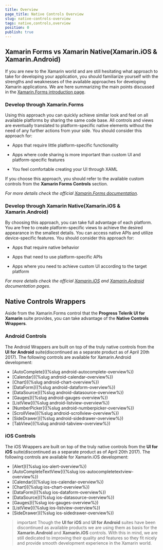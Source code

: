 ```yaml
---
title: Overview
page_title: Native Controls Overview
slug: native-controls-overview
tags: native,controls,overview
position: 0
publish: true
---
```


## Xamarin Forms vs Xamarin Native(Xamarin.iOS & Xamarin.Android)

If you are new to the Xamarin world and are still hesitating what approach to take for developing your application, you should familiarize yourself with the strengths and weaknesses of the available approaches for developing Xamarin applications. We are here summarizing the main points discussed in the [Xamarin.Forms introduction page](https://www.xamarin.com/forms). 

### Develop through **Xamarin.Forms** 
Using this approach you can quickly achieve similar look and feel on all available platforms by sharing the same code base. All controls and views are eventually translated to platform-specific native elements without the need of any further actions from your side. You should consider this approach for:

* Apps that require little platform-specific functionality

* Apps where code sharing is more important than custom UI and platform-specific features

* You feel comfortable creating your UI through XAML

If you choose this approach, you should refer to the available custom controls from the **Xamarin Forms Controls** section.

*For more details check the official [Xamarin.Forms documentation](https://developer.xamarin.com/guides/xamarin-forms/getting-started/).*

### Develop through **Xamarin Native**(Xamarin.iOS & Xamarin.Android)

By choosing this approach, you can take full advantage of each platform. You are free to create platform-specific views to achieve the desired appearance in the smallest details. You can access native APIs and utilize device-specific features. You should consider this approach for:

* Apps that require native behavior

* Apps that need to use platform-specific APIs

* Apps where you need to achieve custom UI according to the target platform

*For more details check the official [Xamarin.iOS](https://developer.xamarin.com/guides/ios/getting_started) and [Xamarin.Android](https://developer.xamarin.com/guides/android/getting_started) documentation pages.*


## Native Controls Wrappers

Aside from the Xamarin.Forms control that the **Progress Telerik UI for Xamarin** suite provides, you can take advantage of the **Native Controls Wrappers**. 

### Android Controls

The Android Wrappers are built on top of the truly native controls from the **UI for Android** suite(discontinued as a separate product as of April 20th 2017). The following controls are available for Xamarin.Android development:

* [AutoComplete]({%slug android-autocomplete-overview%})
* [Calendar]({%slug android-calendar-overview%})
* [Chart]({%slug android-chart-overview%})
* [DataForm]({%slug android-dataform-overview%})
* [DataSource]({%slug android-datasource-overview%})
* [Gauges]({%slug android-gauges-overview%})
* [ListView]({%slug android-listview-overview%})
* [NumberPicker]({%slug android-numberpicker-overview%})
* [ScrollView]({%slug android-scrollview-overview%})
* [SideDrawer]({%slug android-sidedrawer-overview%})
* [TabView]({%slug android-tabview-overview%})

### iOS Controls

The iOS Wrappers are built on top of the truly native controls from the **UI for iOS** suite(discontinued as a separate product as of April 20th 2017). The following controls are available for Xamarin.iOS development:

* [Alert]({%slug ios-alert-overview%})
* [AutoCompleteTextView]({%slug ios-autocompletetextview-overview%})
* [Calendar]({%slug ios-calendar-overview%})
* [Chart]({%slug ios-chart-overview%})
* [DataForm]({%slug ios-dataform-overview%})
* [DataSource]({%slug ios-datasource-overview%})
* [Gauges]({%slug ios-gauges-overview%})
* [ListView]({%slug ios-listview-overview%})
* [SideDrawer]({%slug ios-sidedrawer-overview%})

>important Though the **UI for iOS** and **UI for Android** suites have been discontinued as available products we are using them as basis for the **Xamarin.Android** and **Xamarin.iOS** controls. With this in mind, we are still dedicated to improving their quality and features so they fit nicely and provide smooth development experience in the Xamarin world.